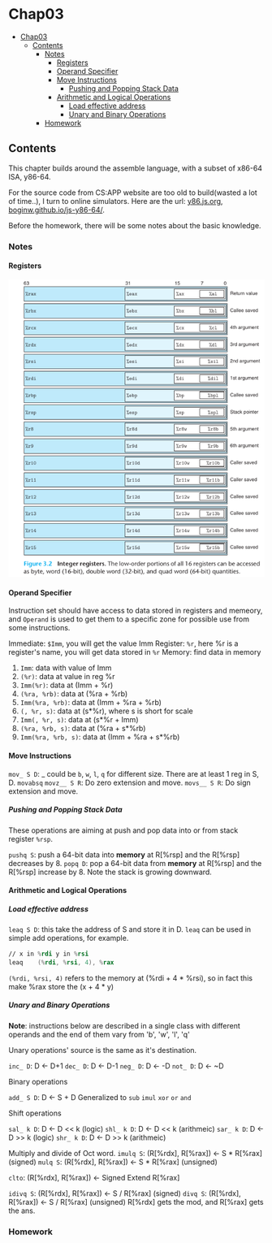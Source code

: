 # Chap03

- [Chap03](#chap03)
  - [Contents](#contents)
    - [Notes](#notes)
      - [Registers](#registers)
      - [Operand Specifier](#operand-specifier)
      - [Move Instructions](#move-instructions)
        - [Pushing and Popping Stack Data](#pushing-and-popping-stack-data)
      - [Arithmetic and Logical Operations](#arithmetic-and-logical-operations)
        - [Load effective address](#load-effective-address)
        - [Unary and Binary Operations](#unary-and-binary-operations)
    - [Homework](#homework)

## Contents

This chapter builds around the assemble language, with a subset of x86-64 ISA, y86-64.

For the source code from CS:APP website are too old to build(wasted a lot of time..), I turn to online simulators. Here are the url: [y86.js.org](http://y86.js.org/), [boginw.github.io/js-y86-64/](https://boginw.github.io/js-y86-64/).

Before the homework, there will be some notes about the basic knowledge.

### Notes

#### Registers

![](img/regs.png)

#### Operand Specifier

Instruction set should have access to data stored in registers and memeory, and `Operand` is used to get them to a specific zone for possible use from some instructions.  

Immediate: `$Imm`, you will get the value Imm
Register: `%r`, here %r is a register's name, you will get data stored in `%r`
Memory: find data in memory 
1. `Imm`: data with value of Imm
2. `(%r)`: data at value in reg %r
3. `Imm(%r)`: data at (Imm + %r)
4. `(%ra, %rb)`: data at (%ra + %rb)
5. `Imm(%ra, %rb)`: data at (Imm + %ra + %rb)
6. `(, %r, s)`: data at (s*%r), where s is short for scale
7. `Imm(, %r, s)`: data at (s*%r + Imm)
8. `(%ra, %rb, s)`: data at (%ra + s*%rb)
9. `Imm(%ra, %rb, s)`: data at (Imm + %ra + s*%rb)


#### Move Instructions

`mov_ S D`: _ could be `b`, `w`, `l`, `q`  for different size. There are at least 1 reg in S, D.
`movabsq`
`movz__ S R`: Do zero extension and move.
`movs__ S R`: Do sign extension and move.

##### Pushing and Popping Stack Data
These operations are aiming at push and pop data into or from stack register `%rsp`.

`pushq S`: push a 64-bit data into **memory** at R[%rsp] and the R[%rsp] decreases by 8.
`popq D`: pop a 64-bit data from **memory** at R[%rsp] and the R[%rsp] increase by 8.
Note the stack is growing downward.

#### Arithmetic and Logical Operations

##### Load effective address
`leaq S D`: this take the address of S and store it in D.
`leaq` can be used in simple add operations, for example.
```asm
// x in %rdi y in %rsi
leaq    (%rdi, %rsi, 4), %rax
```
`(%rdi, %rsi, 4)` refers to the memory at (%rdi + 4 * %rsi), so in fact this make %rax store the (x + 4 * y)

##### Unary and Binary Operations
**Note**: instructions below are described in a single class with different operands and the end of them vary from 'b', 'w', 'l', 'q'

Unary operations' source is the same as it's destination.

`inc_ D`: D <- D+1
`dec_ D`: D <- D-1
`neg_ D`: D <- -D
`not_ D`: D <- ~D

Binary operations

`add_ S D`: D <- S + D
Generalized to `sub` `imul` `xor` `or` `and`

Shift operations

`sal_ k D`: D <- D << k (logic)
`shl_ k D`: D <- D << k (arithmeic)
`sar_ k D`: D <- D >> k (logic)
`shr_ k D`: D <- D >> k (arithmeic)

Multiply and divide of Oct word.
`imulq S`: (R[%rdx], R[%rax]) <- S * R[%rax] (signed)
`mulq S`: (R[%rdx], R[%rax]) <- S * R[%rax] (unsigned)

`clto`: (R[%rdx], R[%rax]) <- Signed Extend R[%rax]

`idivq S`: (R[%rdx], R[%rax]) <- S / R[%rax] (signed)
`divq S`: (R[%rdx], R[%rax]) <- S / R[%rax] (unsigned) 
R[%rdx] gets the mod, and R[%rax] gets the ans.



### Homework